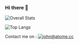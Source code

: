 ### Hi there 👋

<!--
**Jxhnn/Jxhnn** is a ✨ _special_ ✨ repository because its `README.md` (this file) appears on your GitHub profile.

Here are some ideas to get you started:

- 🔭 I’m currently working on ...
- 🌱 I’m currently learning ...
- 👯 I’m looking to collaborate on ...
- 🤔 I’m looking for help with ...
- 💬 Ask me about ...
- 📫 How to reach me: ...
- 😄 Pronouns: ...
- ⚡ Fun fact: ...
-->

![Overall Stats](https://github-readme-stats.vercel.app/api?username=jxhnn&count_private=true&show_icons=true&hide=contribs&theme=dark)

![Top Langs](https://github-readme-stats.vercel.app/api/top-langs/?username=jxhnn&layout=compact&theme=dark)

Contact me on : <a href="mailto:john@atome.cc">![john@atome.cc](https://img.shields.io/badge/Gmail-D14836?style=for-the-badge&logo=gmail&logoColor=white)</a>
